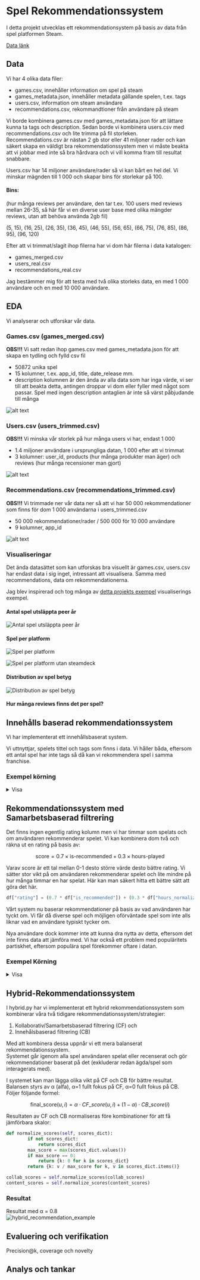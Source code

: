 # Spel Rekommendationssystem

I detta projekt utvecklas ett rekommendationsystem på basis av data från spel platformen Steam.

[Data länk](https://www.kaggle.com/datasets/antonkozyriev/game-recommendations-on-steam/data)

## Data

Vi har 4 olika data filer:

- games.csv, innehåller information om spel på steam
- games_metadata.json, innehåller metadata gällande spelen, t.ex. tags
- users.csv, information om steam användare
- recommendations.csv, rekommandtioner från användare på steam

Vi borde kombinera games.csv med games_metadata.json för att lättare kunna ta tags och description. Sedan borde vi kombinera users.csv med recommendations.csv och lite trimma på fil storleken. Recommendations.csv är nästan 2 gb stor eller 41 miljoner rader och kan säkert skapa en väldigt bra rekommendationssystem men vi måste beakta att vi jobbar med inte så bra hårdvara och vi vill komma fram till resultat snabbare.

Users.csv har 14 miljoner användare/rader så vi kan bårt en hel del. Vi minskar mägnden till 1 000 och skapar bins för storlekar på 100.

#### Bins:

(hur många reviews per användare, den tar t.ex. 100 users med reviews mellan 26-35, så här får vi en diverse user base med olika mängder reviews, utan att behöva använda 2gb fil)

(5, 15), (16, 25), (26, 35), (36, 45), (46, 55), (56, 65), (66, 75), (76, 85), (86, 95), (96, 120)

Efter att vi trimmat/slagit ihop filerna har vi dom här filerna i data katalogen:

- games_merged.csv
- users_real.csv
- recommendations_real.csv

Jag bestämmer mig för att testa med två olika storleks data, en med 1 000 användare och en med 10 000 användare.

## EDA

Vi analyserar och  utforskar vår data.

### Games.csv (games_merged.csv)

**OBS!!!** Vi satt redan ihop games.csv med games_metadata.json för att skapa en tydling och fylld csv fil

- 50872 unika spel
- 15 kolumner, t.ex. app_id, title, date_release mm.
- description kolumnen är den ända av alla data som har inga värde, vi ser till att beakta detta, antingen droppar vi dom eller fyller med något som passar. Spel med ingen description antaglien är inte så värst påbjudande till många

![alt text](/images/{20944469-4343-4D16-8FDD-91EF9501DD5F}.png)

### Users.csv (users_trimmed.csv)

**OBS!!!** Vi minska vår storlek på hur många users vi har, endast 1 000

- 1.4 miljoner användare i ursprungliga datan, 1 000 efter att vi trimmat
- 3 kolumner: user_id, products (hur många produkter man äger) och reviews (hur många recensioner man gjort)

![alt text](/images/{777AF8EE-22EC-493D-8A9C-1D4C9165E894}.png)

### Recommendations.csv (recommendations_trimmed.csv)

**OBS!!!** Vi trimmade ner vår data ner så att vi har 50 000 rekommendationer som finns för dom 1 000 användarna i users_trimmed.csv

- 50 000 rekommendationer/rader / 500 000 för 10 000 användare
- 9 kolumner, app_id

![alt text](/images/{8DA4F1BB-21A0-44A5-ADEB-EC861A99FBC8}.png)

### Visualiseringar

Det ända datasättet som kan utforskas bra visuellt är games.csv, users.csv har endast data i sig inget, intressant att visualisera. Samma med recommendations, data om rekommendationerna.

Jag blev inspirerad och tog många av [detta projekts exempel](https://www.kaggle.com/code/sohaibahmedbsds2021/game-recommendation-system) visualiserings exempel.

#### Antal spel utsläppta peer år

![Antal spel utsläppta peer år](/images/{CE8A3979-EBD9-4D27-9F4D-FE2C08DA9492}.png)

#### Spel per platform

![Spel per platform](/images/{C618106C-C738-4CE5-B2A0-E6494EF6E859}.png)

![Spel per platform utan steamdeck](/images/{A651FF16-79DD-4C71-9947-9FD6414DF30C}.png)

#### Distribution av spel betyg

![Distribution av spel betyg](/images/{4DFDDD0D-8E83-417C-A84D-610B1499B55F}.png)

#### Hur många reviews finns det per spel?



## Innehålls baserad rekommendationssystem

Vi har implementerat ett innehållsbaserat system.

Vi uttnyttjar, spelets tittel och tags som finns i data. Vi håller båda, eftersom ett antal spel har inte tags så då kan vi rekommendera spel i samma franchise.

### Exempel körning

<details>

<summary>Visa</summary>

![Exempel 1](/images/{E4F68CBD-9F55-4AF1-96B2-7C2DA4ADE716}.png)

Dying Light 2 Stay Human har inga tags så systemet rekommenderar dlc för spelet, vilket är typiskt för steam att också gör.

![Exempel 2](/images/{4A053EE6-5F6D-4DC3-A56E-70C7FB75153A}.png)

Systemet dock är bristfälligt vi rekommenderar spel på basis av hur nära deras tittel + tags är varandra. Detta kan leda lätt till att vi rekommenderar endast spel som är i samma franchise eller dlc när man kanske vill se spel istället. Det blir klart och tydligt varför ett spel rekommenderas, eftersom om du tycker om Call of Duty så rekommenderar den liknande spel eller andra COD spel. Vi kan också redan börja rekommendera spel, ingen coldstart men de här systemet tar inte i beaktande användar partiskhet och åsikter, det kommer till näst.

</details>

## Rekommendationssystem med Samarbetsbaserad filtrering

Det finns ingen egentlig rating kolumn men vi har timmar som spelats och om användaren rekommenderar spelet. Vi kan kombinera dom två och räkna ut en rating på basis av:

$$
\text{score} = 0.7 \times \text{is-recommended} + 0.3 \times \text{hours-played}
$$

Varav score är ett tal mellan 0-1 desto större värde desto bättre rating. Vi sätter stor vikt på om användaren rekommenderar spelet och lite mindre på hur många timmar en har spelat. Här kan man säkert hitta ett bättre sätt att göra det här.

```Python
df["rating"] = (0.7 * df["is_recommended"]) + (0.3 * df["hours_normalized"])
```

Vårt system nu baserar rekommendationer på basis av vad användaren har tyckt om. Vi får då diverse spel och möjligen oförväntade spel som inte alls liknar vad en användare typiskt tycker om.

Nya användare dock kommer inte att kunna dra nytta av detta, eftersom det inte finns data att jämföra med. Vi har också ett problem med populäritets partiskhet, eftersom populära spel förekommer oftare i datan.

### Exempel Körning

<details>

<summary>Visa</summary>

#### 1 000 användar datan

![Exempel 1](/images/{60C83F4C-0378-40AF-AF4E-992175D6F2B0}.png)

#### 10 000 användar datan

![Exempel 2](/images/{4B2DDA3B-2774-4F33-B479-748A588B5ECA}.png)

</details>

## Hybrid-Rekommendationssystem

I hybrid.py har vi implementerat ett hybrid rekommendationssystem som kombinerar våra två tidigare rekommendationssystem/strategier:
1. Kollaborativ/Samarbetsbaserad filtrering (CF)
och 
2. Innehålsbaserad filtrering (CB)

Med att kombinera dessa uppnår vi ett mera balanserat rekommendationssystem.<br>
Systemet går igenom alla spel användaren spelat eller recenserat och gör rekommendationer baserat på det (exkluderar redan ägda/spel som interagerats med).

I systemet kan man lägga olika vikt på CF och CB för bättre resultat. Balansen styrs av α (alfa), α=1 fullt fokus på CF, α=0 fullt fokus på CB. Följer följande formel:<br>

$$
\text{final\_score}(u,i) = \alpha \cdot CF\_score(u,i) + (1-\alpha) \cdot CB\_score(i)
$$

Resultaten av CF och CB normaliseras före kombinationer för att få jämförbara skalor:
```python
def normalize_scores(self, scores_dict):
        if not scores_dict:
            return scores_dict
        max_score = max(scores_dict.values())
        if max_score == 0:
            return {k: 0 for k in scores_dict}
        return {k: v / max_score for k, v in scores_dict.items()}
```
```python
collab_scores = self.normalize_scores(collab_scores)
content_scores = self.normalize_scores(content_scores)
```
### Resultat
Resultat med α = 0.8<br>
![hybrid_recommendation_example](/images/image.png)

## Evaluering och verifikation

Precision@k, coverage och novelty

## Analys och tankar
